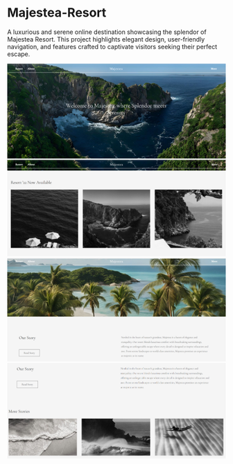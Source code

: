 ﻿# Majestea-Resort

 A luxurious and serene online destination showcasing the splendor of Majestea Resort. This project highlights elegant design, user-friendly navigation, and features crafted to captivate visitors seeking their perfect escape.


 ![img alt](https://github.com/itscloudys/Majestea-Resort/blob/main/majestea1.png?raw=true)
 ![img alt](https://github.com/itscloudys/Majestea-Resort/blob/main/majestea2.png?raw=true)
 ![img alt](https://github.com/itscloudys/Majestea-Resort/blob/main/majestea3.png?raw=true)
 ![img alt](https://github.com/itscloudys/Majestea-Resort/blob/main/majestea4.png?raw=true)
